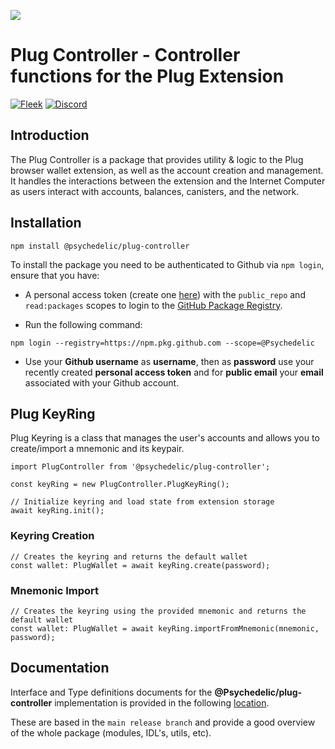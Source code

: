 ![](https://storageapi.fleek.co/fleek-team-bucket/plug-banner.png)

# Plug Controller - Controller functions for the Plug Extension

[![Fleek](https://img.shields.io/badge/Made%20by-Fleek-blue)](https://fleek.co/)
[![Discord](https://img.shields.io/badge/Discord-Channel-blue)](https://discord.gg/yVEcEzmrgm)

## Introduction

The Plug Controller is a package that provides utility & logic to the Plug browser wallet extension, as well as the account creation and management. It handles the interactions between the extension and the Internet Computer as users interact with accounts, balances, canisters, and the network.

## Installation

```
npm install @psychedelic/plug-controller
```

To install the package you need to be authenticated to Github via `npm login`, ensure that you have:

- A personal access token (create one [here](https://github.com/settings/tokens)) with the `public_repo` and `read:packages` scopes to login to the [GitHub Package Registry](https://docs.github.com/en/packages/working-with-a-github-packages-registry/working-with-the-npm-registry#authenticating-to-github-packages).

* Run the following command:

```
npm login --registry=https://npm.pkg.github.com --scope=@Psychedelic
```

- Use your **Github username** as **username**, then as **password** use your recently created **personal access token** and for **public email** your **email** associated with your Github account.

## Plug KeyRing

Plug Keyring is a class that manages the user's accounts and allows you to create/import a mnemonic and its keypair.

```
import PlugController from '@psychedelic/plug-controller';

const keyRing = new PlugController.PlugKeyRing();

// Initialize keyring and load state from extension storage
await keyRing.init();
```

### Keyring Creation

```
// Creates the keyring and returns the default wallet
const wallet: PlugWallet = await keyRing.create(password);
```

### Mnemonic Import

```
// Creates the keyring using the provided mnemonic and returns the default wallet
const wallet: PlugWallet = await keyRing.importFromMnemonic(mnemonic, password);
```

## Documentation

Interface and Type definitions documents for the **@Psychedelic/plug-controller** implementation is provided in the following [location](https://twilight-dream-0902.on.fleek.co/).

These are based in the `main release branch` and provide a good overview of the whole package (modules, IDL's, utils, etc).
